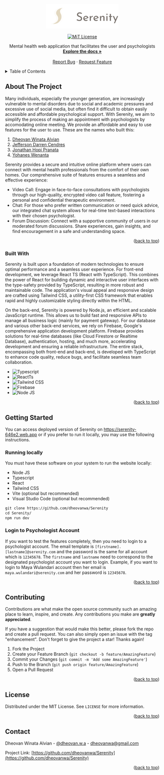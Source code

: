 <a id="readme-top"></a>

<!-- PROJECT LOGO -->
<br />
<div align="center">
  <a href="./src/assets/logo_full.png">
    <img src="./src/assets/logo_full.png" alt="Logo"  height="80">
  </a>

  <br/>
  <!-- <h3 align="center">Serenity</h3> -->

[![MiT License][license-shield]][license-url]

  <p align="center">
    Mental health web application that facilitates the user and psychologists
    <br />
    <a href="https://github.com/dheovanwa/Serenity"><strong>Explore the docs »</strong></a>
    <br />
    <br />
    <a href="https://github.com/dheovanwa/Serenity/issues/new?labels=bug&template=bug-report---.md">Report Bug</a>
    ·
    <a href="https://github.com/dheovanwa/Serenity/issues/new?labels=enhancement&template=feature-request---.md">Request Feature</a>
  </p>
</div>

<!-- TABLE OF CONTENTS -->
<details>
  <summary>Table of Contents</summary>
  <ol>
    <li>
      <a href="#about-the-project">About The Project</a>
      <ul>
        <li><a href="#built-with">Built With</a></li>
      </ul>
    </li>
    <li>
      <a href="#getting-started">Getting Started</a>
      <ul>
        <li><a href="#running-locally">Running Locally</a></li>
        <li><a href="#login-to-psychologist-account">Login to Psychologist Account</a></li>
      </ul>
    </li>
    <li><a href="#contributing">Contributing</a></li>
    <li><a href="#license">License</a></li>
    <li><a href="#contact">Contact</a></li>
  </ol>
</details>

<!-- ABOUT THE PROJECT -->

## About The Project

Many individuals, especially the younger generation, are increasingly vulnerable to mental disorders due to social and academic pressures and excessive use of social media, but often find it difficult to obtain easily accessible and affordable psychological support. With Serenity, we aim to simplify the process of making an appointment with psychologists by accomodating online meeting. We provide an affordable and easy to use features for the user to use. These are the names who built this:

1. [Dheovan Winata Alvian](https://www.linkedin.com/in/dheovan-wa/)
2. [Jefferson Darren Cendres](https://www.linkedin.com/in/jeff-darren-9bb5ba292/)
3. [Jonathan Hopi Pranata](https://www.linkedin.com/in/jonathan-hopi-pranata/)
4. [Yohanes Wenanta](https://www.linkedin.com/in/yohanes-wenanta-2965a01ba/)

Serenity provides a secure and intuitive online platform where users can connect with mental health professionals from the comfort of their own homes. Our comprehensive suite of features ensures a seamless and effective experience:

- Video Call: Engage in face-to-face consultations with psychologists through our high-quality, encrypted video call feature, fostering a personal and confidential therapeutic environment.
- Chat: For those who prefer written communication or need quick advice, our integrated chat system allows for real-time text-based interactions with their chosen psychologist.
- Forum Discussion: Connect with a supportive community of users in our moderated forum discussions. Share experiences, gain insights, and find encouragement in a safe and understanding space.

<p align="right">(<a href="#readme-top">back to top</a>)</p>

### Built With

Serenity is built upon a foundation of modern technologies to ensure optimal performance and a seamless user experience. For front-end development, we leverage React TS (React with TypeScript). This combines the power of React for building dynamic and interactive user interfaces with the type-safety provided by TypeScript, resulting in more robust and maintainable code. The application's visual appeal and responsive design are crafted using Tailwind CSS, a utility-first CSS framework that enables rapid and highly customizable styling directly within the HTML.

On the back-end, Serenity is powered by Node.js, an efficient and scalable JavaScript runtime. This allows us to build fast and responsive APIs to manage all business logic (mainly for payment gateway). For our database and various other back-end services, we rely on Firebase, Google's comprehensive application development platform. Firebase provides solutions for real-time databases (like Cloud Firestore or Realtime Database), authentication, hosting, and much more, accelerating development and ensuring a reliable infrastructure. The entire stack, encompassing both front-end and back-end, is developed with TypeScript to enhance code quality, reduce bugs, and facilitate seamless team collaboration.

- ![Typescript][typescript-shield]
- ![ReactTs][reactts-shield]
- ![Tailwind CSS][tailwindcss-shield]
- ![Firebase][firebase-shield]
- ![Node JS][nodejs-shield]

<p align="right">(<a href="#readme-top">back to top</a>)</p>

<!-- GETTING STARTED -->

## Getting Started

You can access deployed version of Serenity on https://serenity-646e2.web.app or if you prefer to run it locally, you may use the following instructions.

### Running locally

You must have these software on your system to run the website locally:

- Node JS
- Typescript
- React
- Tailwind CSS
- Vite (optional but recommended)
- Visual Studio Code (optional but recommended)

```term
git clone https://github.com/dheovanwa/Serenity
cd Serenity/
npm run dev
```

### Login to Psychologist Account

If you want to test the features completely, then you need to login to a psychologist account. The email template is `[firstname].[lastname]@serenity.com` and the password is the same for all account which is `12345678`. The `firstname` and `lastname` need to correspond to the designated psychologist account you want to login. Example, if you want to login to Maya Wulandari account then her email is `maya.wulandari@serenity.com` and her password is `12345678`.

<p align="right">(<a href="#readme-top">back to top</a>)</p>
<!-- CONTRIBUTING -->

## Contributing

Contributions are what make the open source community such an amazing place to learn, inspire, and create. Any contributions you make are **greatly appreciated**.

If you have a suggestion that would make this better, please fork the repo and create a pull request. You can also simply open an issue with the tag "enhancement".
Don't forget to give the project a star! Thanks again!

1. Fork the Project
2. Create your Feature Branch (`git checkout -b feature/AmazingFeature`)
3. Commit your Changes (`git commit -m 'Add some AmazingFeature'`)
4. Push to the Branch (`git push origin feature/AmazingFeature`)
5. Open a Pull Request

<p align="right">(<a href="#readme-top">back to top</a>)</p>

<!-- LICENSE -->

## License

Distributed under the MIT License. See `LICENSE` for more information.

<p align="right">(<a href="#readme-top">back to top</a>)</p>

<!-- CONTACT -->

## Contact

Dheovan Winata Alvian - [@dheovan.w.a](https://www.instagram.com/dheovan.w.a/) - dheovanwa@gmail.com

Project Link: [https://github.com/dheovanwa/Serenity](https://github.com/dheovanwa/Serenity)

<p align="right">(<a href="#readme-top">back to top</a>)</p>

<!-- MARKDOWN LINKS & IMAGES -->

[license-shield]: https://img.shields.io/badge/License-MIT-yellow.svg?style=for-the-badge
[license-url]: https://github.com/dheovanwa/Serenity/blob/main/LICENSE
[reactts-shield]: https://img.shields.io/badge/-React%20TS-61DAFB?logo=react&logoColor=white&style=for-the-badge
[tailwindcss-shield]: https://img.shields.io/badge/Tailwind_CSS-grey?style=for-the-badge&logo=tailwind-css&logoColor=38B2AC
[typescript-shield]: https://img.shields.io/badge/TypeScript-3178C6?style=for-the-badge&logo=typescript&logoColor=white
[firebase-shield]: https://img.shields.io/badge/firebase-ffca28?style=for-the-badge&logo=firebase&logoColor=black
[nodejs-shield]: https://img.shields.io/badge/node.js-339933?style=for-the-badge&logo=Node.js&logoColor=white
